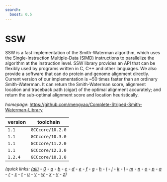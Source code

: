 ```yaml
---
search:
  boost: 0.5
---
```

# SSW

SSW is a fast implementation of the Smith-Waterman algorithm, which uses the  Single-Instruction Multiple-Data (SIMD) instructions to parallelize the algorithm at the  instruction level. SSW library provides an API that can be flexibly used by programs written in  C, C++ and other languages. We also provide a software that can do protein and genome alignment  directly. Current version of our implementation is ~50 times faster than an ordinary  Smith-Waterman. It can return the Smith-Waterman score, alignment location and traceback path  (cigar) of the optimal alignment accurately; and return the sub-optimal alignment score and  location heuristically.

*homepage*: <https://github.com/mengyao/Complete-Striped-Smith-Waterman-Library>

version | toolchain
--------|----------
``1.1`` | ``GCCcore/10.2.0``
``1.1`` | ``GCCcore/10.3.0``
``1.1`` | ``GCCcore/11.2.0``
``1.1`` | ``GCCcore/12.3.0``
``1.2.4`` | ``GCCcore/10.3.0``


*(quick links: [(all)](../index.md) - [0](../0/index.md) - [a](../a/index.md) - [b](../b/index.md) - [c](../c/index.md) - [d](../d/index.md) - [e](../e/index.md) - [f](../f/index.md) - [g](../g/index.md) - [h](../h/index.md) - [i](../i/index.md) - [j](../j/index.md) - [k](../k/index.md) - [l](../l/index.md) - [m](../m/index.md) - [n](../n/index.md) - [o](../o/index.md) - [p](../p/index.md) - [q](../q/index.md) - [r](../r/index.md) - [s](../s/index.md) - [t](../t/index.md) - [u](../u/index.md) - [v](../v/index.md) - [w](../w/index.md) - [x](../x/index.md) - [y](../y/index.md) - [z](../z/index.md))*

